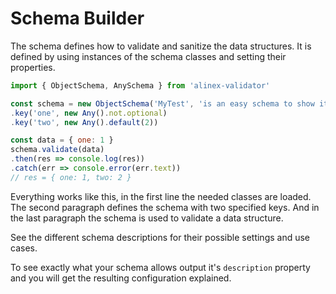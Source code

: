 # Schema Builder

The schema defines how to validate and sanitize the data structures. It is defined
by using instances of the schema classes and setting their properties.

```js
import { ObjectSchema, AnySchema } from 'alinex-validator'

const schema = new ObjectSchema('MyTest', 'is an easy schema to show it´s use')
.key('one', new Any().not.optional)
.key('two', new Any().default(2))

const data = { one: 1 }
schema.validate(data)
.then(res => console.log(res))
.catch(err => console.error(err.text))
// res = { one: 1, two: 2 }
```

Everything works like this, in the first line the needed classes are loaded. The
second paragraph defines the schema with two specified keys. And in the last paragraph
the schema is used to validate a data structure.

See the different schema descriptions for their possible settings and use cases.

To see exactly what your schema allows output it's `description` property and you
will get the resulting configuration explained.
